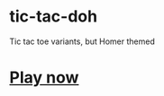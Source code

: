 # tic-tac-doh
Tic tac toe variants, but Homer themed

# [Play now](https://d-002.github.io/tic-tac-doh)
